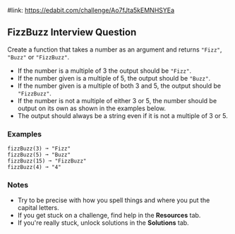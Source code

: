 #link: https://edabit.com/challenge/Ao7fJta5kEMNHSYEa

## FizzBuzz Interview Question

Create a function that takes a number as an argument and returns `"Fizz"`, `"Buzz"` or `"FizzBuzz"`.

- If the number is a multiple of 3 the output should be `"Fizz"`.
- If the number given is a multiple of 5, the output should be `"Buzz"`.
- If the number given is a multiple of both 3 and 5, the output should be `"FizzBuzz"`.
- If the number is not a multiple of either 3 or 5, the number should be output on its own as shown in the examples below.
- The output should always be a string even if it is not a multiple of 3 or 5.

### Examples

```
fizzBuzz(3) ➞ "Fizz"
fizzBuzz(5) ➞ "Buzz"
fizzBuzz(15) ➞ "FizzBuzz"
fizzBuzz(4) ➞ "4"
```

### Notes

- Try to be precise with how you spell things and where you put the capital letters.
- If you get stuck on a challenge, find help in the **Resources** tab.
- If you're really stuck, unlock solutions in the **Solutions** tab.